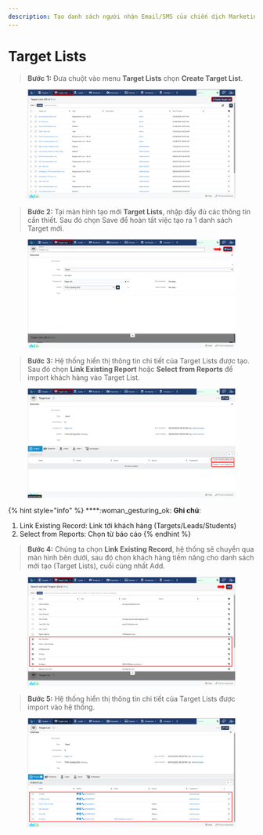 ```yaml
---
description: Tạo danh sách người nhận Email/SMS của chiến dịch Marketing từ nhiều nguồn
---
```


# Target Lists

> **Bước 1:** Đưa chuột vào menu **Target Lists** chọn **Create Target List**.

<figure><img src="../../.gitbook/assets/image (14) (2) (1).png" alt=""><figcaption></figcaption></figure>

> **Bước 2:** Tại màn hình tạo mới **Target Lists**, nhập đầy đủ các thông tin cần thiết. Sau đó chọn Save để hoàn tất việc tạo ra 1 danh sách Target mới.

<figure><img src="../../.gitbook/assets/image (2) (3).png" alt=""><figcaption></figcaption></figure>

> **Bước 3:** Hệ thống hiển thị thông tin chi tiết của Target Lists được tạo. Sau đó chọn **Link Existing Report** hoặc **Select from Reports** để import khách hàng vào Target List.

<figure><img src="../../.gitbook/assets/image (105).png" alt=""><figcaption></figcaption></figure>

{% hint style="info" %}
****:woman\_gesturing\_ok: **Ghi chú**:

1. Link Existing Record: Link tới khách hàng (Targets/Leads/Students)&#x20;
2. Select from Reports: Chọn từ báo cáo
{% endhint %}

> **Bước 4:** Chúng ta chọn **Link Existing Record**, hệ thống sẽ chuyển qua màn hình bên dưới, sau đó chọn khách hàng tiềm năng cho danh sách mới tạo (Target Lists), cuối cùng nhất Add.

<figure><img src="../../.gitbook/assets/image (104).png" alt=""><figcaption></figcaption></figure>

> **Bước 5:** Hệ thống hiển thị thông tin chi tiết của Target Lists được import vào hệ thống.

<figure><img src="../../.gitbook/assets/image (5) (1).png" alt=""><figcaption></figcaption></figure>
